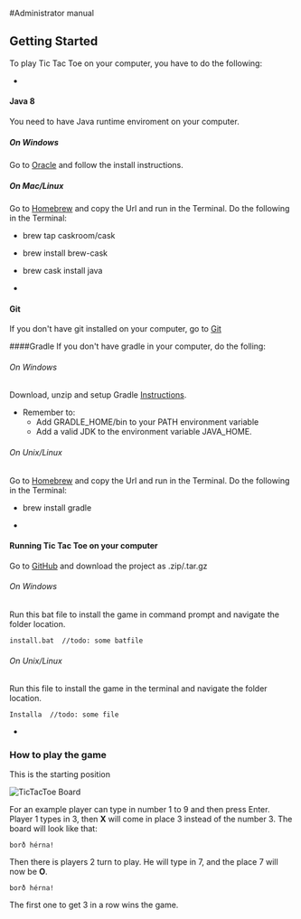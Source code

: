 #Administrator manual 

## Getting Started
To play Tic Tac Toe on your computer, you have to do the following: 

-
#### Java 8
You need to have Java runtime enviroment on your computer. 

##### On Windows
Go to [Oracle](http://www.oracle.com/technetwork/java/javase/downloads/jre7u9-downloads-1859586.html) and follow the install instructions. 

##### On Mac/Linux 
Go to [Homebrew](http://brew.sh) and copy the Url and run in the Terminal. Do the following in the Terminal:

 - brew tap caskroom/cask
 - brew install brew-cask
 - brew cask install java

-
#### Git
If you don't have git installed on your computer, go to [Git](http://git-scm.com/download/win "Download and install it from here")

####Gradle
If you don't have gradle in your computer, do the folling:

###### On Windows
Download, unzip and setup Gradle [Instructions]( https://docs.gradle.org/current/userguide/installation.html "Follow these instructions"). 
   
- Remember to:
    - Add GRADLE_HOME/bin to your PATH environment variable
    - Add a valid JDK to the environment variable JAVA_HOME.

###### On Unix/Linux 
Go to [Homebrew](http://brew.sh) and copy the Url and run in the Terminal. Do the following in the Terminal:

- brew install gradle

-
#### Running Tic Tac Toe on your computer

Go to [GitHub](https://github.com/Hubar/ticktacktoe) and download the project as .zip/.tar.gz

###### On Windows
Run this bat file to install the game in command prompt and navigate the folder location. 

	install.bat  //todo: some batfile

###### On Unix/Linux
Run this file to install the game in the terminal and navigate the folder location.

	Installa  //todo: some file

-
### How to play the game
This is the starting position

![TicTacToe Board](https://github.com/kaarenbjorg/ticktacktoe/tree/master/docs/image)

For an example player can type in number 1 to 9 and then press Enter. Player 1 types in 3, then **X** will come in place 3 instead of the number 3. The board will look like that: 

	borð hérna!

Then there is players 2 turn to play. He will type in 7, and the place 7 will now be **O**.

	borð hérna!

The first one to get 3 in a row wins the game. 
